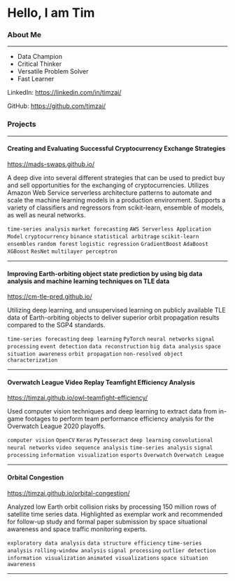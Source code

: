 # Hello, I am Tim

### About Me

---

* Data Champion
* Critical Thinker
* Versatile Problem Solver
* Fast Learner

LinkedIn: https://linkedin.com/in/timzai/

GitHub: https://github.com/timzai/

### Projects

---

#### Creating and Evaluating Successful Cryptocurrency Exchange Strategies

https://mads-swaps.github.io/

A deep dive into several different strategies that can be used to predict buy and sell opportunities for the exchanging of cryptocurrencies.  Utilizes Amazon Web Service serverless architecture patterns to automate and scale the machine learning models in a production environment.  Supports a variety of classifiers and regressors from scikit-learn, ensemble of models, as well as neural networks.

`time-series analysis` `market forecasting` `AWS Serverless Application Model` `cryptocurrency` `binance` `statistical arbitrage` `scikit-learn` `ensembles` `random forest` `logistic regression` `GradientBoost` `AdaBoost` `XGBoost` `ResNet` `multilayer perceptron`


---

#### Improving Earth-orbiting object state prediction by using big data analysis and machine learning techniques on TLE data

https://cm-tle-pred.github.io/

Utilizing deep learning, and unsupervised learning on publicly available TLE data of Earth-orbiting objects to deliver superior orbit propagation results compared to the SGP4 standards.

`time-series forecasting` `deep learning` `PyTorch` `neural networks` `signal processing` `event detection` `data reconstruction` `big data analysis` `space situation awareness` `orbit propagation` `non-resolved object characterization`

---

#### Overwatch League Video Replay Teamfight Efficiency Analysis

https://timzai.github.io/owl-teamfight-efficiency/

Used computer vision techniques and deep learning to extract data from in-game footages to perform team performance efficiency analysis for the Overwatch League 2020 playoffs.

`computer vision` `OpenCV` `Keras` `PyTesseract` `deep learning` `convolutional neural networks` `video sequence analysis` `time-series analysis` `signal processing` `information visualization` `esports` `Overwatch` `Overwatch League`

---

#### Orbital Congestion

https://timzai.github.io/orbital-congestion/

Analyzed low Earth orbit collision risks by processing 150 million rows of satellite time series data.  Highlighted as exemplar work and recommended for follow-up study and formal paper submission by space situational awareness and space traffic monitoring experts.

`exploratory data analysis` `data structure efficiency` `time-series analysis` `rolling-window analysis` `signal processing` `outlier detection` `information visualization` `animated visualizations` `space situation awareness`

---
